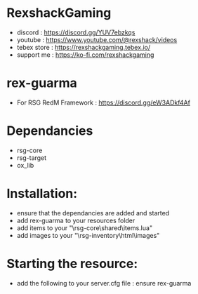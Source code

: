 # RexshackGaming
- discord : https://discord.gg/YUV7ebzkqs
- youtube : https://www.youtube.com/@rexshack/videos
- tebex store : https://rexshackgaming.tebex.io/
- support me : https://ko-fi.com/rexshackgaming

# rex-guarma
- For RSG RedM Framework : https://discord.gg/eW3ADkf4Af

# Dependancies
- rsg-core
- rsg-target
- ox_lib

# Installation:
- ensure that the dependancies are added and started
- add rex-guarma to your resources folder
- add items to your "\rsg-core\shared\items.lua"
- add images to your "\rsg-inventory\html\images"

# Starting the resource:
- add the following to your server.cfg file : ensure rex-guarma
